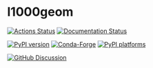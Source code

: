 # l1000geom

[![Actions Status][actions-badge]][actions-link]
[![Documentation Status][rtd-badge]][rtd-link]

[![PyPI version][pypi-version]][pypi-link]
[![Conda-Forge][conda-badge]][conda-link]
[![PyPI platforms][pypi-platforms]][pypi-link]

[![GitHub Discussion][github-discussions-badge]][github-discussions-link]

<!-- SPHINX-START -->

<!-- prettier-ignore-start -->
[actions-badge]:            https://github.com/legend-exp/legend-pygeom-l1000/workflows/CI/badge.svg
[actions-link]:             https://github.com/legend-exp/legend-pygeom-l1000/actions
[conda-badge]:              https://img.shields.io/conda/vn/conda-forge/l1000geom
[conda-link]:               https://github.com/conda-forge/l1000geom-feedstock
[github-discussions-badge]: https://img.shields.io/static/v1?label=Discussions&message=Ask&color=blue&logo=github
[github-discussions-link]:  https://github.com/legend-exp/legend-pygeom-l1000/discussions
[pypi-link]:                https://pypi.org/project/l1000geom/
[pypi-platforms]:           https://img.shields.io/pypi/pyversions/l1000geom
[pypi-version]:             https://img.shields.io/pypi/v/l1000geom
[rtd-badge]:                https://readthedocs.org/projects/l1000geom/badge/?version=latest
[rtd-link]:                 https://l1000geom.readthedocs.io/en/latest/?badge=latest

<!-- prettier-ignore-end -->
